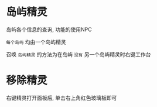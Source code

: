 # 岛屿精灵

岛屿各个信息的查询, 功能的使用NPC

`每个岛屿` 均由一个岛屿精灵

召唤 `岛屿精灵` 的方法为在岛屿 `没有` 另一个岛屿精灵时右键工作台

# 移除精灵

右键精灵打开面板后, 单击右上角红色玻璃板即可